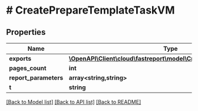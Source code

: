 # # CreatePrepareTemplateTaskVM

## Properties

Name | Type | Description | Notes
------------ | ------------- | ------------- | -------------
**exports** | [**\OpenAPI\Client\cloud\fastreport\model\CreateExportReportTaskVM[]**](CreateExportReportTaskVM.md) |  | [optional]
**pages_count** | **int** |  | [optional]
**report_parameters** | **array<string,string>** |  | [optional]
**t** | **string** |  |

[[Back to Model list]](../../README.md#models) [[Back to API list]](../../README.md#endpoints) [[Back to README]](../../README.md)
